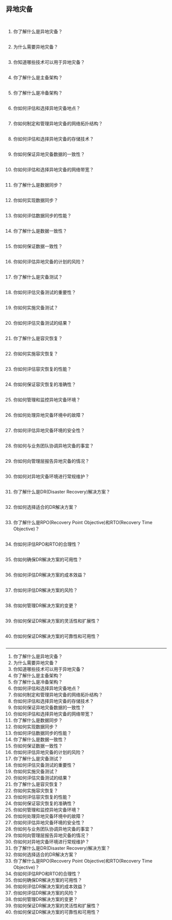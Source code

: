 ## 异地灾备

```

```



```

```

1. 你了解什么是异地灾备？

```

```

2. 为什么需要异地灾备？

```

```

3. 你知道哪些技术可以用于异地灾备？

```

```

4. 你了解什么是主备架构？

```

```

5. 你了解什么是冷备架构？

```

```

6. 你如何评估和选择异地灾备地点？

```

```

7. 你如何制定和管理异地灾备的网络拓扑结构？

```

```

8. 你如何评估和选择异地灾备的存储技术？

```

```

9. 你如何保证异地灾备数据的一致性？

```

```

10. 你如何评估和选择异地灾备的网络带宽？

```

```

11. 你了解什么是数据同步？

```

```

12. 你如何实现数据同步？

```

```

13. 你如何评估数据同步的性能？

```

```

14. 你了解什么是数据一致性？

```

```

15. 你如何保证数据一致性？

```

```

16. 你如何评估异地灾备的计划的风险？

```

```

17. 你了解什么是灾备测试？

```

```

18. 你如何评估灾备测试的重要性？

```

```

19. 你如何实施灾备测试？

```

```

20. 你如何评估灾备测试的结果？

```

```

21. 你了解什么是容灾恢复？

```

```

22. 你如何实施容灾恢复？

```

```

23. 你如何评估容灾恢复的性能？

```

```

24. 你如何保证容灾恢复的准确性？

```

```

25. 你如何管理和监控异地灾备环境？

```

```

26. 你如何处理异地灾备环境中的故障？

```

```

27. 你如何评估异地灾备环境的安全性？

```

```

28. 你如何与业务团队协调异地灾备的事宜？

```

```

29. 你如何向管理层报告异地灾备的情况？

```

```

30. 你如何对异地灾备环境进行常规维护？

```

```

31. 你了解什么是DR(Disaster Recovery)解决方案？

```

```

32. 你如何选择适合的DR解决方案？

```

```

33. 你了解什么是RPO(Recovery Point Objective)和RTO(Recovery Time Objective)？

```

```

34. 你如何评估RPO和RTO的合理性？

```

```

35. 你如何确保DR解决方案的可用性？

```

```

36. 你如何评估DR解决方案的成本效益？

```

```

37. 你如何评估DR解决方案的风险？

```

```

38. 你如何管理DR解决方案的变更？

```

```

39. 你如何保证DR解决方案的灵活性和扩展性？

```

```

40. 你如何保证DR解决方案的可靠性和可用性？

```

```

---



1. 你了解什么是异地灾备？
2. 为什么需要异地灾备？
3. 你知道哪些技术可以用于异地灾备？
4. 你了解什么是主备架构？
5. 你了解什么是冷备架构？
6. 你如何评估和选择异地灾备地点？
7. 你如何制定和管理异地灾备的网络拓扑结构？
8. 你如何评估和选择异地灾备的存储技术？
9. 你如何保证异地灾备数据的一致性？
10. 你如何评估和选择异地灾备的网络带宽？
11. 你了解什么是数据同步？
12. 你如何实现数据同步？
13. 你如何评估数据同步的性能？
14. 你了解什么是数据一致性？
15. 你如何保证数据一致性？
16. 你如何评估异地灾备的计划的风险？
17. 你了解什么是灾备测试？
18. 你如何评估灾备测试的重要性？
19. 你如何实施灾备测试？
20. 你如何评估灾备测试的结果？
21. 你了解什么是容灾恢复？
22. 你如何实施容灾恢复？
23. 你如何评估容灾恢复的性能？
24. 你如何保证容灾恢复的准确性？
25. 你如何管理和监控异地灾备环境？
26. 你如何处理异地灾备环境中的故障？
27. 你如何评估异地灾备环境的安全性？
28. 你如何与业务团队协调异地灾备的事宜？
29. 你如何向管理层报告异地灾备的情况？
30. 你如何对异地灾备环境进行常规维护？
31. 你了解什么是DR(Disaster Recovery)解决方案？
32. 你如何选择适合的DR解决方案？
33. 你了解什么是RPO(Recovery Point Objective)和RTO(Recovery Time Objective)？
34. 你如何评估RPO和RTO的合理性？
35. 你如何确保DR解决方案的可用性？
36. 你如何评估DR解决方案的成本效益？
37. 你如何评估DR解决方案的风险？
38. 你如何管理DR解决方案的变更？
39. 你如何保证DR解决方案的灵活性和扩展性？
40. 你如何保证DR解决方案的可靠性和可用性？